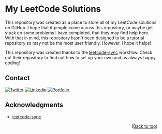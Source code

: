 <a name="readme-top"></a>

# My LeetCode Solutions

This repository was created as a place to store all of my LeetCode solutions on GitHub. I hope that if people come across this repository, or maybe get stuck on some problems I have completed, that they may find help here. With that in mind, this repository hasn't been designed to be a tutorial repository so may not be the most user friendly. However, I hope it helps!

This repository was created thanks to the [leetcode-sync](https://github.com/joshcai/leetcode-sync) workflow. Check out their repository to find out how to set up your own and as always happy coding!

## Contact

[![Twitter](https://img.shields.io/badge/Twitter-1DA1F2?style=for-the-badge&logo=twitter&logoColor=white)](https://twitter.com/_pattisoj)
[![Linkedin](https://img.shields.io/badge/LinkedIn-0077B5?style=for-the-badge&logo=linkedin&logoColor=white)](https://www.linkedin.com/in/josh-pattison/)
[![Portfolio](https://img.shields.io/badge/portfolio-006699?style=for-the-badge&logo=About.me&logoColor=white)](https://joshpattison.com/)

## Acknowledgments

- [leetcode-sync](https://github.com/joshcai/leetcode-sync)

<p align="right">(<a href="#readme-top">Back to top</a>)</p>
